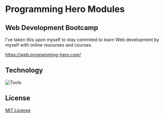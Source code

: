 # Programming Hero Modules

## Web Development Bootcamp

I've taken this upon myself to stay commited to learn Web development by myself with online resourses and courses.

https://web.programming-hero.com/

## Technology

![Tools](https://skillicons.dev/icons?i=html,css,js,bootstrap,tailwind,react,vite)

## License

[MIT License](LICENSE)
